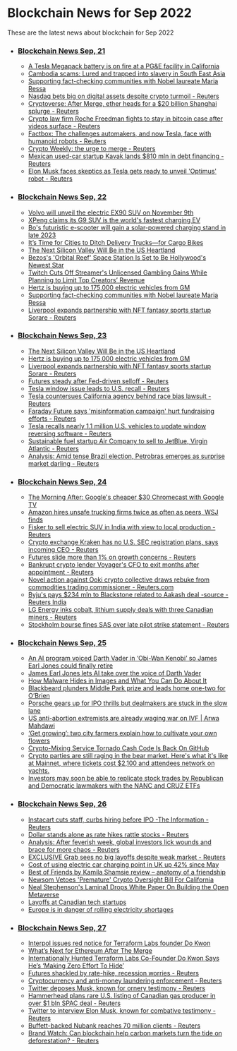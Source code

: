 # Blockchain News for Sep 2022
These are the latest news about blockchain for Sep 2022
- ### [Blockchain News Sep, 21](./21)
    - [A Tesla Megapack battery is on fire at a PG&E facility in California](https://www.theverge.com/2022/9/20/23363345/tesla-megapack-battery-fire-california-monterey-pg-and-e) 
    - [Cambodia scams: Lured and trapped into slavery in South East Asia](https://www.bbc.co.uk/news/world-asia-62792875) 
    - [Supporting fact-checking communities with Nobel laureate Maria Ressa](https://blog.google/around-the-globe/google-asia/supporting-fact-checking-communities-with-nobel-laureate-maria-ressa/) 
    - [Nasdaq bets big on digital assets despite crypto turmoil - Reuters](https://www.reuters.com/business/finance/nasdaq-bets-big-digital-assets-despite-crypto-turmoil-2022-09-20/) 
    - [Cryptoverse: After Merge, ether heads for a $20 billion Shanghai splurge - Reuters](https://www.reuters.com/technology/cryptoverse-after-merge-ether-heads-20-billion-shanghai-splurge-2022-09-20/) 
    - [Crypto law firm Roche Freedman fights to stay in bitcoin case after videos surface - Reuters](https://www.reuters.com/legal/transactional/crypto-law-firm-roche-freedman-fights-stay-bitcoin-case-after-videos-surface-2022-09-20/) 
    - [Factbox: The challenges automakers, and now Tesla, face with humanoid robots - Reuters](https://www.reuters.com/technology/challenges-automakers-now-tesla-face-with-humanoid-robots-2022-09-20/) 
    - [Crypto Weekly: the urge to merge - Reuters](https://www.reuters.com/video/watch/idOV663720092022RP1) 
    - [Mexican used-car startup Kavak lands $810 mln in debt financing - Reuters](https://www.reuters.com/business/autos-transportation/mexican-used-car-startup-kavak-lands-810-mln-debt-financing-2022-09-20/) 
    - [Elon Musk faces skeptics as Tesla gets ready to unveil 'Optimus' robot - Reuters](https://www.reuters.com/business/autos-transportation/elon-musk-faces-skeptics-tesla-gets-ready-unveil-optimus-robot-2022-09-20/)
- ### [Blockchain News Sep, 22](./22)
    - [Volvo will unveil the electric EX90 SUV on November 9th](https://www.engadget.com/volvo-ex90-electric-suv-reveal-date-173217624.html) 
    - [XPeng claims its G9 SUV is the world's fastest charging EV](https://www.engadget.com/xpeng-g9-ev-suv-charging-450w-190712204.html) 
    - [Bo's futuristic e-scooter will gain a solar-powered charging stand in late 2023](https://www.engadget.com/bo-e-solar-charging-cradle-e-scooter-140055923.html) 
    - [It’s Time for Cities to Ditch Delivery Trucks—for Cargo Bikes](https://www.wired.com/story/cargo-bikes-greener-quicker/) 
    - [The Next Silicon Valley Will Be in the US Heartland](https://www.wired.com/story/the-next-silicon-valley-will-be-in-the-us-heartlands/) 
    - [Bezos's 'Orbital Reef' Space Station Is Set to Be Hollywood's Newest Star](https://gizmodo.com/bezos-orbital-reef-space-station-feature-hollywood-film-1849563402) 
    - [Twitch Cuts Off Streamer's Unlicensed Gambling Gains While Planning to Limit Top Creators’ Revenue](https://gizmodo.com/twitch-creators-gaming-gambling-betting-itssliker-1849562643) 
    - [Hertz is buying up to 175,000 electric vehicles from GM](https://www.cnn.com/2022/09/22/business/hertz-gm/index.html) 
    - [Supporting fact-checking communities with Nobel laureate Maria Ressa](https://blog.google/around-the-globe/google-asia/supporting-fact-checking-communities-with-nobel-laureate-maria-ressa/) 
    - [Liverpool expands partnership with NFT fantasy sports startup Sorare - Reuters](https://www.reuters.com/technology/liverpool-expands-partnership-with-nft-fantasy-sports-startup-sorare-2022-09-22/) 
- ### [Blockchain News Sep, 23](./23)
    - [The Next Silicon Valley Will Be in the US Heartland](https://www.wired.com/story/the-next-silicon-valley-will-be-in-the-us-heartlands/) 
    - [Hertz is buying up to 175,000 electric vehicles from GM](https://www.cnn.com/2022/09/22/business/hertz-gm/index.html) 
    - [Liverpool expands partnership with NFT fantasy sports startup Sorare - Reuters](https://www.reuters.com/technology/liverpool-expands-partnership-with-nft-fantasy-sports-startup-sorare-2022-09-22/) 
    - [Futures steady after Fed-driven selloff - Reuters](https://www.reuters.com/markets/europe/futures-steady-after-fed-driven-selloff-2022-09-22/) 
    - [Tesla window issue leads to U.S. recall - Reuters](https://www.reuters.com/video/watch/idOV731122092022RP1) 
    - [Tesla countersues California agency behind race bias lawsuit - Reuters](https://www.reuters.com/legal/tesla-countersues-california-agency-behind-race-bias-lawsuit-2022-09-22/) 
    - [Faraday Future says 'misinformation campaign' hurt fundraising efforts - Reuters](https://www.reuters.com/business/autos-transportation/faraday-future-says-misinformation-campaign-hurt-fundraising-efforts-2022-09-22/) 
    - [Tesla recalls nearly 1.1 million U.S. vehicles to update window reversing software - Reuters](https://www.reuters.com/business/autos-transportation/tesla-recalls-nearly-11-million-us-vehicles-update-window-reversing-software-2022-09-22/) 
    - [Sustainable fuel startup Air Company to sell to JetBlue, Virgin Atlantic - Reuters](https://www.reuters.com/business/sustainable-business/sustainable-fuel-startup-air-company-sell-jetblue-virgin-atlantic-2022-09-22/) 
    - [Analysis: Amid tense Brazil election, Petrobras emerges as surprise market darling - Reuters](https://www.reuters.com/business/energy/amid-tense-brazil-election-petrobras-emerges-surprise-market-darling-2022-09-22/) 
- ### [Blockchain News Sep, 24](./24)
    - [The Morning After: Google's cheaper $30 Chromecast with Google TV](https://www.engadget.com/the-morning-after-googles-cheaper-30-chromecast-with-google-tv-111544466.html) 
    - [Amazon hires unsafe trucking firms twice as often as peers, WSJ finds](https://arstechnica.com/tech-policy/2022/09/amazon-hires-unsafe-trucking-firms-twice-as-often-as-peers-wsj-finds/) 
    - [Fisker to sell electric SUV in India with view to local production - Reuters](https://www.reuters.com/business/autos-transportation/fisker-sell-electric-suv-india-with-view-local-production-2022-09-23/) 
    - [Crypto exchange Kraken has no U.S. SEC registration plans, says incoming CEO - Reuters](https://www.reuters.com/technology/crypto-exchange-kraken-has-no-us-sec-registration-plans-says-incoming-ceo-2022-09-23/) 
    - [Futures slide more than 1% on growth concerns - Reuters](https://www.reuters.com/markets/europe/futures-slide-more-than-1-growth-concerns-2022-09-23/) 
    - [Bankrupt crypto lender Voyager's CFO to exit months after appointment - Reuters](https://www.reuters.com/business/finance/bankrupt-crypto-lender-voyagers-cfo-exit-months-after-appointment-2022-09-23/) 
    - [Novel action against Ooki crypto collective draws rebuke from commodities trading commissioner - Reuters.com](https://www.reuters.com/legal/government/novel-action-against-ooki-crypto-collective-draws-rebuke-commodities-trading-2022-09-23/) 
    - [Byju's pays $234 mln to Blackstone related to Aakash deal -source - Reuters India](https://www.reuters.com/world/india/byjus-pays-234-mln-blackstone-related-aakash-deal-source-2022-09-23/) 
    - [LG Energy inks cobalt, lithium supply deals with three Canadian miners - Reuters](https://www.reuters.com/technology/lg-energy-inks-cobalt-lithium-supply-deals-with-three-canadian-miners-2022-09-23/) 
    - [Stockholm bourse fines SAS over late pilot strike statement - Reuters](https://www.reuters.com/business/aerospace-defense/stockholm-bourse-fines-sas-over-late-pilot-strike-statement-2022-09-23/) 
- ### [Blockchain News Sep, 25](./25)
    - [An AI program voiced Darth Vader in ‘Obi-Wan Kenobi’ so James Earl Jones could finally retire](https://www.engadget.com/james-earl-jones-retires-darth-vader-ai-201559553.html) 
    - [James Earl Jones lets AI take over the voice of Darth Vader](https://www.theverge.com/2022/9/24/23370097/darth-vader-james-earl-jones-obi-wan-kenobi-star-wars-ai-disney-lucasfilm) 
    - [How Malware Hides in Images and What You Can Do About It](https://gizmodo.com/malware-images-virus-photos-pictures-how-block-antiviru-1849572516) 
    - [Blackbeard plunders Middle Park prize and leads home one-two for O’Brien](https://amp.theguardian.com/sport/2022/sep/24/blackbeard-plunders-middle-park-prize-and-leads-home-a-one-two-for-aidan-obrien-horse-racing) 
    - [Porsche gears up for IPO thrills but dealmakers are stuck in the slow lane](https://amp.theguardian.com/business/2022/sep/25/porsche-gears-up-for-ipo-thrills-but-dealmakers-are-stuck-in-the-slow-lane) 
    - [US anti-abortion extremists are already waging war on IVF | Arwa Mahdawi](https://amp.theguardian.com/commentisfree/2022/sep/24/republicans-ivf-abortion-week-in-patriarchy) 
    - [‘Get growing’: two city farmers explain how to cultivate your own flowers](https://amp.theguardian.com/lifeandstyle/2022/sep/24/get-growing-two-city-farmers-explain-how-to-cultivate-your-own-flowers) 
    - [Crypto-Mixing Service Tornado Cash Code Is Back On GitHub](https://slashdot.org/story/22/09/24/1741217/crypto-mixing-service-tornado-cash-code-is-back-on-github) 
    - [Crypto parties are still raging in the bear market. Here's what it's like at Mainnet, where tickets cost $2,100 and attendees network on yachts.](https://markets.businessinsider.com/news/currencies/messari-mainnet-yacht-parties-and-2100-tickets-2022-bear-market-2022-9) 
    - [Investors may soon be able to replicate stock trades by Republican and Democratic lawmakers with the NANC and CRUZ ETFs](https://markets.businessinsider.com/news/etf/stocks-etfs-nancy-pelosi-nanc-cruz-congress-members-trading-ban-2022-9) 
- ### [Blockchain News Sep, 26](./26)
    - [Instacart cuts staff, curbs hiring before IPO -The Information - Reuters](https://www.reuters.com/business/retail-consumer/instacart-cuts-staff-curbs-hiring-before-ipo-the-information-2022-09-25/) 
    - [Dollar stands alone as rate hikes rattle stocks - Reuters](https://www.reuters.com/markets/europe/global-markets-wrapup-1-2022-09-25/) 
    - [Analysis: After feverish week, global investors lick wounds and brace for more chaos - Reuters](https://www.reuters.com/markets/europe/global-markets-volatility-analysis-graphics-pix-2022-09-25/) 
    - [EXCLUSIVE Grab sees no big layoffs despite weak market - Reuters](https://www.reuters.com/markets/asia/exclusive-grab-sees-no-big-layoffs-despite-weak-market-2022-09-25/) 
    - [Cost of using electric car charging point in UK up 42% since May](https://amp.theguardian.com/environment/2022/sep/26/cost-electric-car-charging-point-uk-public-charger-by-42-percent-invasion-ukraine) 
    - [Best of Friends by Kamila Shamsie review – anatomy of a friendship](https://amp.theguardian.com/books/2022/sep/25/best-of-friends-by-kamila-shamsie-review-anatomy-of-a-friendship) 
    - [Newsom Vetoes 'Premature' Crypto Oversight Bill For California](https://yro.slashdot.org/story/22/09/24/2230217/newsom-vetoes-premature-crypto-oversight-bill-for-california) 
    - [Neal Stephenson's Lamina1 Drops White Paper On Building the Open Metaverse](https://tech.slashdot.org/story/22/09/25/0449248/neal-stephensons-lamina1-drops-white-paper-on-building-the-open-metaverse) 
    - [Layoffs at Canadian tech startups](https://www.theglobeandmail.com/business/article-canadian-tech-startups-downturn-layoffs/) 
    - [Europe is in danger of rolling electricity shortages](https://threadreaderapp.com/thread/1567929340737863680.html) 
- ### [Blockchain News Sep, 27](./27)
    - [Interpol issues red notice for Terraform Labs founder Do Kwon](https://www.engadget.com/interpol-red-notice-terraform-founder-do-kwon-104327535.html) 
    - [What’s Next for Ethereum After The Merge](https://www.wired.com/story/whats-next-for-ethereum-after-the-merge/) 
    - [Internationally Hunted Terraform Labs Co-Founder Do Kwon Says He’s ‘Making Zero Effort To Hide’](https://gizmodo.com/terra-stablecoin-do-kwon-crypto-red-notice-1849582877) 
    - [Futures shackled by rate-hike, recession worries - Reuters](https://www.reuters.com/markets/europe/futures-shackled-by-rate-hike-recession-worries-2022-09-26/) 
    - [Cryptocurrency and anti-money laundering enforcement - Reuters](https://www.reuters.com/legal/transactional/cryptocurrency-anti-money-laundering-enforcement-2022-09-26/) 
    - [Twitter deposes Musk, known for ornery testimony - Reuters](https://www.reuters.com/video/watch/idOV805226092022RP1) 
    - [Hammerhead plans rare U.S. listing of Canadian gas producer in over $1 bln SPAC deal - Reuters](https://www.reuters.com/markets/us/hammerhead-plans-rare-us-listing-canadian-gas-producer-over-1-bln-spac-deal-2022-09-26/) 
    - [Twitter to interview Elon Musk, known for combative testimony - Reuters](https://www.reuters.com/markets/deals/twitter-interview-elon-musk-known-combative-testimony-2022-09-26/) 
    - [Buffett-backed Nubank reaches 70 million clients - Reuters](https://www.reuters.com/business/finance/buffett-backed-nubank-reaches-70-million-clients-2022-09-26/) 
    - [Brand Watch: Can blockchain help carbon markets turn the tide on deforestation? - Reuters](https://www.reuters.com/business/sustainable-business/brand-watch-can-blockchain-help-carbon-markets-turn-tide-deforestation-2022-09-26/) 
